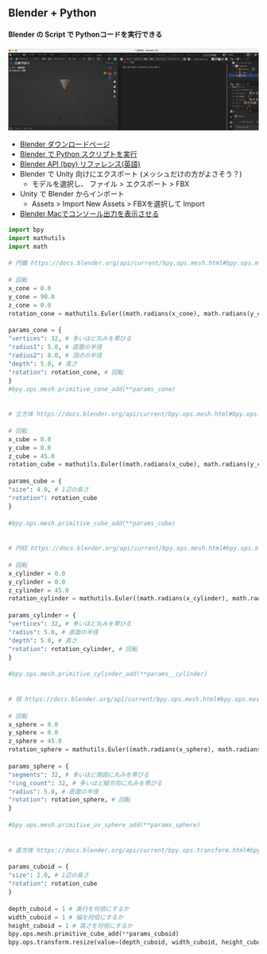 ## Blender + Python
#### Blender の Script で Pythonコードを実行できる
<img src="images/image.png" width="1000px">

- [Blender ダウンロードページ](https://www.blender.org/download/)
- [Blender で Python スクリプトを実行](https://www.kkaneko.jp/db/cg/bpy.html)
- [Blender API (bpy) リファレンス(英語)](https://docs.blender.org/api/current/index.html)
- Blender で Unity 向けにエクスポート (メッシュだけの方がよさそう？)
  - モデルを選択し、 ファイル > エクスポート > FBX
- Unity で Blender からインポート
  - Assets > Import New Assets > FBXを選択して Import
- [Blender Macでコンソール出力を表示させる](https://www.patec-tech.jp/process/?p=3762)

```python
import bpy
import mathutils
import math

# 円錐 https://docs.blender.org/api/current/bpy.ops.mesh.html#bpy.ops.mesh.primitive_cone_add

# 回転
x_cone = 0.0
y_cone = 90.0
z_cone = 0.0
rotation_cone = mathutils.Euler((math.radians(x_cone), math.radians(y_cone), math.radians(z_cone)), 'XYZ')

params_cone = {
"vertices": 32, # 多いほど丸みを帯びる
"radius1": 5.0, # 底面の半径
"radius2": 0.0, # 頂点の半径
"depth": 5.0, # 高さ
"rotation": rotation_cone, # 回転
} 
#bpy.ops.mesh.primitive_cone_add(**params_cone)


# 立方体 https://docs.blender.org/api/current/bpy.ops.mesh.html#bpy.ops.mesh.primitive_cube_add

# 回転
x_cube = 0.0
y_cube = 0.0
z_cube = 45.0
rotation_cube = mathutils.Euler((math.radians(x_cube), math.radians(y_cube), math.radians(z_cube)), 'XYZ')

params_cube = {
"size": 4.0, # 1辺の長さ
"rotation": rotation_cube
}

#bpy.ops.mesh.primitive_cube_add(**params_cube)


# 円柱 https://docs.blender.org/api/current/bpy.ops.mesh.html#bpy.ops.mesh.primitive_cylinder_add

# 回転
x_cylinder = 0.0
y_cylinder = 0.0
z_cylinder = 45.0
rotation_cylinder = mathutils.Euler((math.radians(x_cylinder), math.radians(y_cylinder), math.radians(z_cylinder)), 'XYZ')

params_cylinder = {
"vertices": 32, # 多いほど丸みを帯びる
"radius": 5.0, # 底面の半径
"depth": 5.0, # 高さ
"rotation": rotation_cylinder, # 回転
}

#bpy.ops.mesh.primitive_cylinder_add(**params__cylinder)


# 球 https://docs.blender.org/api/current/bpy.ops.mesh.html#bpy.ops.mesh.primitive_uv_sphere_add

# 回転
x_sphere = 0.0
y_sphere = 0.0
z_sphere = 45.0
rotation_sphere = mathutils.Euler((math.radians(x_sphere), math.radians(y_sphere), math.radians(z_sphere)), 'XYZ')

params_sphere = {
"segments": 32, # 多いほど周囲に丸みを帯びる
"ring_count": 32, # 多いほど縦方向に丸みを帯びる
"radius": 5.0, # 底面の半径
"rotation": rotation_sphere, # 回転
}

#bpy.ops.mesh.primitive_uv_sphere_add(**params_sphere)


# 直方体 https://docs.blender.org/api/current/bpy.ops.transform.html#bpy.ops.transform.resize

params_cuboid = {
"size": 2.0, # 1辺の長さ
"rotation": rotation_cube
}

depth_cuboid = 1 # 奥行を何倍にするか
width_cuboid = 1 # 幅を何倍にするか
height_cuboid = 1 # 高さを何倍にするか
bpy.ops.mesh.primitive_cube_add(**params_cuboid)
bpy.ops.transform.resize(value=(depth_cuboid, width_cuboid, height_cuboid))
```


